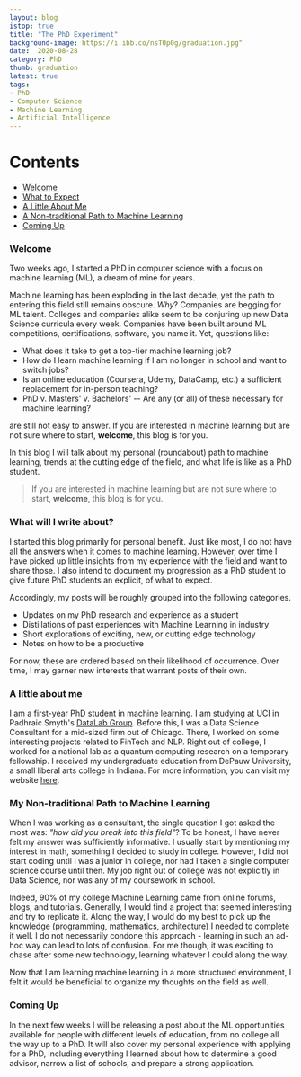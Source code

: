 ```yaml
---
layout: blog
istop: true
title: "The PhD Experiment"
background-image: https://i.ibb.co/nsT0p0g/graduation.jpg"
date:  2020-08-28
category: PhD
thumb: graduation
latest: true
tags:
- PhD
- Computer Science
- Machine Learning
- Artificial Intelligence
---
```


# Contents 
- [Welcome](#welcome) 
- [What to Expect](#what-write) 
- [A Little About Me](#about-me)  
- [A Non-traditional Path to Machine Learning](#path) 
- [Coming Up](#coming-up) 


<!-- --------------------------------------------------------------------------------- -->


<a name = "welcome"></a>
### Welcome 

Two weeks ago, I started a PhD in computer science with a focus on machine learning (ML), a dream of mine for years. 

Machine learning has been exploding in the last decade, yet the path to entering this field still remains obscure. *Why*? Companies are begging for ML talent. Colleges and companies alike seem to be conjuring up new Data Science curricula every week. Companies have been built around ML competitions, certifications, software, you name it. Yet, questions like:

- What does it take to get a top-tier machine learning job?
- How do I learn machine learning if I am no longer in school and want to switch jobs?
- Is an online education (Coursera, Udemy, DataCamp, etc.) a sufficient replacement for in-person teaching?
- PhD v. Masters' v. Bachelors' -- Are any (or all) of these necessary for machine learning?

are still not easy to answer. If you are interested in machine learning but are not sure where to start, **welcome**, this blog is for you. 

In this blog I will talk about my personal (roundabout) path to machine learning, trends at the cutting edge of the field, and what life is like as a PhD student. 

> If you are interested in machine learning but are not sure where to start, **welcome**, this blog is for you. 

<!-- --------------------------------------------------------------------------------- -->

<a name = "what-write"></a>
### What will I write about?

I started this blog primarily for personal benefit. Just like most, I do not have all the answers when it comes to machine learning. However, over time I have picked up little insights from my experience with the field and want to share those. I also intend to document my progression as a PhD student to give future PhD students an explicit, of what to expect.

Accordingly, my posts will be roughly grouped into the following categories. 

- Updates on my PhD research and experience as a student
- Distillations of past experiences with Machine Learning in industry
- Short explorations of exciting, new, or cutting edge technology
- Notes on how to be a productive

For now, these are ordered based on their likelihood of occurrence. Over time, I may garner new interests that warrant posts of their own.

<!-- --------------------------------------------------------------------------------- -->

<a name = "about-me"></a>
### A little about me

I am a first-year PhD student in machine learning. I am studying at UCI in Padhraic Smyth's [DataLab Group](https://www.ics.uci.edu/~smyth/research_group.html). Before this, I was a Data Science Consultant for a mid-sized firm out of Chicago. There, I worked on some interesting projects related to FinTech and NLP. Right out of college, I worked for a national lab as a quantum computing research on a temporary fellowship. I received my undergraduate education from DePauw University, a small liberal arts college in Indiana. For more information, you can visit my website [here](https://samshowalter.github.io/#about).

<!-- --------------------------------------------------------------------------------- -->

<a name = "path"></a>
### My Non-traditional Path to Machine Learning

When I was working as a consultant, the single question I got asked the most was: *"how did you break into this field"*? To be honest, I have never felt my answer was sufficiently informative. I usually start by mentioning my interest in math, something I decided to study in college. However, I did not start coding until I was a junior in college, nor had I taken a single computer science course until then. My job right out of college was not explicitly in Data Science, nor was any of my coursework in school. 

Indeed, 90% of my college Machine Learning came from online forums, blogs, and tutorials. Generally, I would find a project that seemed interesting and try to replicate it. Along the way, I would do my best to pick up the knowledge (programming, mathematics, architecture) I needed to complete it well. I do not necessarily condone this approach - learning in such an ad-hoc way can lead to lots of confusion. For me though, it was exciting to chase after some new technology, learning whatever I could along the way.

Now that I am learning machine learning in a more structured environment, I felt it would be beneficial to organize my thoughts on the field as well. 

<!-- --------------------------------------------------------------------------------- -->

<a name = "coming-up"></a>
### Coming Up

In the next few weeks I will be releasing a post about the ML opportunities available for people with different levels of education, from no college all the way up to a PhD. It will also cover my personal experience with applying for a PhD, including everything I learned about how to determine a good advisor, narrow a list of schools, and prepare a strong application.



